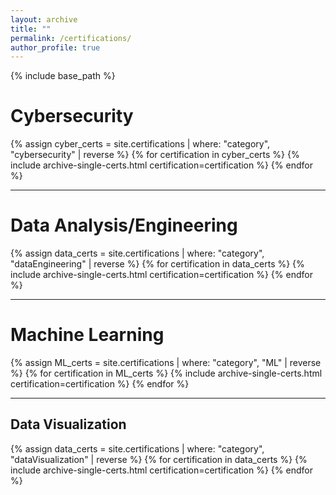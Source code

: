 ```yaml
---
layout: archive
title: ""
permalink: /certifications/
author_profile: true
---
```


{% include base_path %}

<h1>Cybersecurity</h1>
{% assign cyber_certs = site.certifications | where: "category", "cybersecurity" | reverse %}
{% for certification in cyber_certs %}
  {% include archive-single-certs.html certification=certification %}
{% endfor %}

***

<h1>Data Analysis/Engineering</h1>
{% assign data_certs = site.certifications | where: "category", "dataEngineering" | reverse %}
{% for certification in data_certs %}
  {% include archive-single-certs.html certification=certification %}
{% endfor %}

***

<h1>Machine Learning</h1>
{% assign ML_certs = site.certifications | where: "category", "ML" | reverse %}
{% for certification in ML_certs %}
  {% include archive-single-certs.html certification=certification %}
{% endfor %}

***

<h2>Data Visualization</h2>
{% assign data_certs = site.certifications | where: "category", "dataVisualization" | reverse %}
{% for certification in data_certs %}
  {% include archive-single-certs.html certification=certification %}
{% endfor %}
